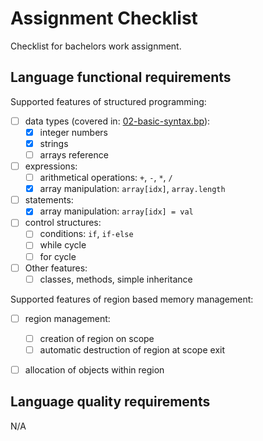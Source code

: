 Assignment Checklist
====================

Checklist for bachelors work assignment.

Language functional requirements
--------------------------------

Supported features of structured programming:

- [ ] data types (covered in: [02-basic-syntax.bp](/examples/02-basic-syntax.bp)):
    - [x] integer numbers
    - [x] strings
    - [ ] arrays reference
- [ ] expressions:
    - [ ] arithmetical operations: `+`, `-`, `*`, `/`
    - [x] array manipulation: `array[idx]`, `array.length`
- [ ] statements:
    - [x] array manipulation: `array[idx] = val`
- [ ] control structures:
    - [ ] conditions: `if`, `if-else`
    - [ ] while cycle
    - [ ] for cycle
- [ ] Other features:
    - [ ] classes, methods, simple inheritance

Supported features of region based memory management:

- [ ] region management:
    - [ ] creation of region on scope
    - [ ] automatic destruction of region at scope exit
- [ ] allocation of objects within region


Language quality requirements
-----------------------------

N/A